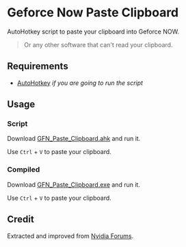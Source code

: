 # Geforce Now Paste Clipboard

AutoHotkey script to paste your clipboard into Geforce NOW.

> Or any other software that can't read your clipboard.

## Requirements

- [AutoHotkey](https://www.autohotkey.com/) _if you are going to run the script_

## Usage

### Script

Download [GFN_Paste_Clipboard.ahk](GFN_Paste_Clipboard.ahk) and run it.

Use `Ctrl` + `V` to paste your clipboard.

### Compiled

Download [GFN_Paste_Clipboard.exe](GFN_Paste_Clipboard.exe) and run it.

Use `Ctrl` + `V` to paste your clipboard.

## Credit

Extracted and improved from [Nvidia Forums](https://www.nvidia.com/en-us/geforce/forums/gfn-general-chat/20/290332/i-made-a-fix-for-copy-pasting-in-game-using-nvidia/).
